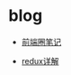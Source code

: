 # blog

* [前端圈笔记](http://www.qdfuns.com/house/15457/note)

* [redux详解](https://github.com/ty19105/blog/issues/)
